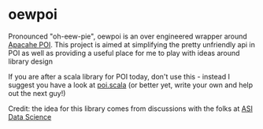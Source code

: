 # oewpoi

Pronounced "oh-eew-pie", oewpoi is an over engineered wrapper around [Apacahe POI](https://poi.apache.org/). This project is aimed at simplifying the pretty unfriendly api in POI as well as providing a useful place for me to play with ideas around library design

If you are after a scala library for POI today, don't use this - instead I suggest you have a look at [poi.scala](https://github.com/folone/poi.scala) (or better yet, write your own and help out the next guy!)

Credit: the idea for this library comes from discussions with the folks at [ASI Data Science](theasi.co)
